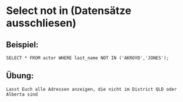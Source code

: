 # Select not in (Datensätze ausschliesen) 

## Beispiel: 

```
SELECT * FROM actor WHERE last_name NOT IN ('AKROYD','JONES');

```

## Übung:

```
Lasst Euch alle Adressen anzeigen, die nicht im District QLD oder Alberta sind 
```
